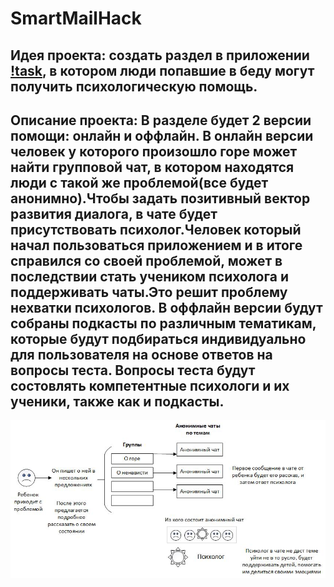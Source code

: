 # SmartMailHack 
## Идея проекта: создать раздел в приложении [!task](https://github.com/prazd/task), в котором люди попавшие в беду могут получить психологическую помощь.
## Описание проекта: В разделе будет 2 версии помощи: онлайн и оффлайн. В онлайн версии человек у которого произошло горе может найти групповой чат, в котором находятся люди с такой же проблемой(все будет анонимно).Чтобы задать позитивный вектор развития диалога, в чате будет присутствовать психолог.Человек который начал пользоваться приложением и в итоге справился со своей проблемой, может в последствии стать учеником психолога и поддерживать чаты.Это решит проблему нехватки психологов. В оффлайн версии будут собраны подкасты по различным тематикам, которые будут подбираться индивидуально для пользователя на основе ответов на вопросы теста. Вопросы теста будут состовлять компетентные психологи и их ученики, также как и подкасты.
<p align="center">
<img width="1400" heigh="1500" alt="portfolio_view" src="./img/ProDobro.jpg">
</p>
